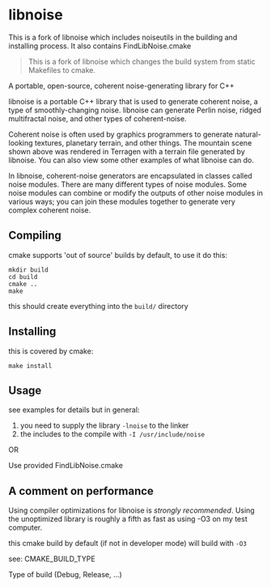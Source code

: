 libnoise
========

This is a fork of libnoise which includes noiseutils in the building and installing process.
It also contains FindLibNoise.cmake

> This is a fork of libnoise which changes the build system from static Makefiles to cmake.

A portable, open-source, coherent noise-generating library for C++

libnoise is a portable C++ library that is used to generate coherent noise, a type of smoothly-changing noise.
libnoise can generate Perlin noise, ridged multifractal noise, and other types of coherent-noise.

Coherent noise is often used by graphics programmers to generate natural-looking textures, planetary terrain,
and other things. The mountain scene shown above was rendered in Terragen with a terrain file generated by libnoise.
You can also view some other examples of what libnoise can do.

In libnoise, coherent-noise generators are encapsulated in classes called noise modules.
There are many different types of noise modules. Some noise modules can combine or modify the outputs
of other noise modules in various ways; you can join these modules together to generate very complex coherent noise.

Compiling
---------

cmake supports 'out of source' builds by default, to use it do this:

```shell
mkdir build
cd build
cmake ..
make
```

this should create everything into the `build/` directory

Installing
----------

this is covered by cmake:

```shell
make install
```

Usage
-----

see examples for details but in general:

 1. you need to supply the library `-lnoise` to the linker
 2. the includes to the compile with `-I /usr/include/noise`

OR

Use provided FindLibNoise.cmake

A comment on performance
------------------------

Using compiler optimizations for libnoise is *strongly recommended*.  Using the
unoptimized library is roughly a fifth as fast as using -O3 on my test
computer.

this cmake build by default (if not in developer mode) will build with `-O3`


see:
CMAKE_BUILD_TYPE

Type of build (Debug, Release, ...)
